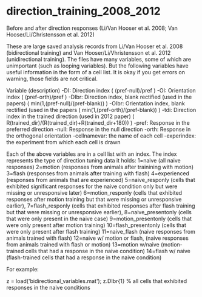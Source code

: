 # direction_training_2008_2012
Before and after direction responses (Li/Van Hooser et al. 2008; Van Hooser/Li/Christensson et al. 2012)

These are large saved analysis records from Li/Van Hooser et al. 2008 (bidirectional training) and Van Hooser/Li/Vhristensson et al. 2012 (unidirectional training). The files have many variables, some of which are unimportant (such as looping variables). But the following variables have useful information in the form of a cell list. It is okay if you get errors on warning, those fields are not critical.

Variable (description)
 -DI: Direction index ( (pref-null)/pref )
 -OI: Orientation index ( (pref-orth)/pref )
 -DIbr: Direction index, blank rectified (used in the papers)  ( min(1,(pref-null)/(pref-blank)) )
 -OIbr: Orientation index, blank rectified (used in the papers ( min(1,(pref-orth)/(pref-blank)) )
 -tdi: Direction index in the trained direction (used in 2012 paper) ( R(trained_dir)/(R(trained_dir)+R(trained_dir+180)) )
 -pref: Response in the preferred direction
 -null: Response in the null direction
 -orth: Response in the orthogonal orientation
 -cellnamevar: the name of each cell
 -experindex: the experiment from which each cell is drawn
 
 Each of the above variables are in a cell list with an index. The index represents the type of direction tuning data it holds:
    1=naive (all naive responses)
    2=motion (responses from animals after trainining with motion)
    3=flash (responses from animals after training with flash)
    4=experienced (responses from animals that are experienced)
    5=naive_responly (cells that exhibited significant responses for the naive condition only but were missing or unresponsive later)
    6=motion_responly (cells that exhibited responses after motion training but that were missing or unresponsive earlier),
    7=flash_responly (cells that exhibited responses after flash training but that were missing or unresponsive earlier),
    8=naive_presentonly (cells that were only present in the naive case)
    9=motion_presentonly (cells that were only present after motion training)
    10=flash_presentonly (cells that were only present after flash training)
    11=naive_flash (naive responses from animals trained with flash)
    12=naive w/ motion or flash, (naive responses from animals trained with flash or motion)
    13=motion w/naive (motion-trained cells that had a response in the naive condition)
    14=flash w/ naive (flash-trained cells that had a response in the naive condition)

For example:

z = load('bidirectional_variables.mat');
z.DIbr{1} % all cells that exhibited responses in the naive conditions

